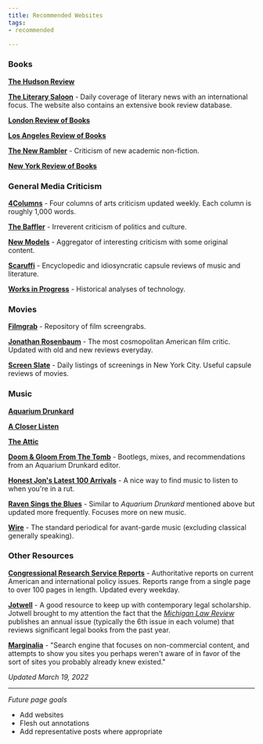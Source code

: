 ```yaml
---
title: Recommended Websites
tags:
- recommended

---
```

### Books

[**The Hudson Review**](https://hudsonreview.com/)

[**The Literary Saloon**](https://www.complete-review.com/saloon/index.htm) - Daily coverage of literary news with an international focus. The website also contains an extensive book review database.

[**London Review of Books**](https://www.lrb.co.uk/)

[**Los Angeles Review of Books**](https://lareviewofbooks.org/)

[**The New Rambler**](https://newramblerreview.com/) - Criticism of new academic non-fiction.

[**New York Review of Books**](https://www.nybooks.com/)

### General Media Criticism

[**4Columns**](https://4columns.org/) - Four columns of arts criticism updated weekly. Each column is roughly 1,000 words.

[**The Baffler**](https://thebaffler.com/) - Irreverent criticism of politics and culture.

[**New Models**](https://newmodels.io) - Aggregator of interesting criticism with some original content.

[**Scaruffi**](https://scaruffi.com/) - Encyclopedic and idiosyncratic capsule reviews of music and literature.

[**Works in Progress**](https://worksinprogress.co/) - Historical analyses of technology.

### Movies

[**Filmgrab**](https://film-grab.com/) - Repository of film screengrabs.

[**Jonathan Rosenbaum**](https://www.jonathanrosenbaum.net/) - The most cosmopolitan American film critic. Updated with old and new reviews everyday.

[**Screen Slate**](https://www.screenslate.com/) - Daily listings of screenings in New York City. Useful capsule reviews of movies.

### Music

[**Aquarium Drunkard**](https://aquariumdrunkard.com)

[**A Closer Listen**](https://acloserlisten.com)

[**The Attic**](https://members.tripod.com/lysergia_2/AcidArchives/lamaAttic.htm)

[**Doom & Gloom From The Tomb**](https://doomandgloomfromthetomb.tumblr.com/) - Bootlegs, mixes, and recommendations from an Aquarium Drunkard editor.

[**Honest Jon's Latest 100 Arrivals**](https://honestjons.com/shop/Latest_100_arrivals) - A nice way to find music to listen to when you're in a rut.

[**Raven Sings the Blues**](http://www.ravensingstheblues.com/) - Similar to _Aquarium Drunkard_ mentioned above but updated more frequently. Focuses more on new music.

[**Wire**](https://www.thewire.co.uk/) - The standard periodical for avant-garde music (excluding classical generally speaking).

### Other Resources

[**Congressional Research Service Reports**](https://crsreports.congress.gov/) - Authoritative reports on current American and international policy issues. Reports range from a single page to over 100 pages in length. Updated every weekday.

[**Jotwell**](https://jotwell.com/) - A good resource to keep up with contemporary legal scholarship. Jotwell brought to my attention the fact that the [_Michigan Law Review_](https://repository.law.umich.edu/mlr/) publishes an annual issue (typically the 6th issue in each volume) that reviews significant legal books from the past year.

[**Marginalia**](https://search.marginalia.nu/ "https://search.marginalia.nu/") - "Search engine that focuses on non-commercial content, and attempts to show you sites you perhaps weren't aware of in favor of the sort of sites you probably already knew existed."

_Updated March 19, 2022_

***

_Future page goals_

* Add websites
* Flesh out annotations
* Add representative posts where appropriate